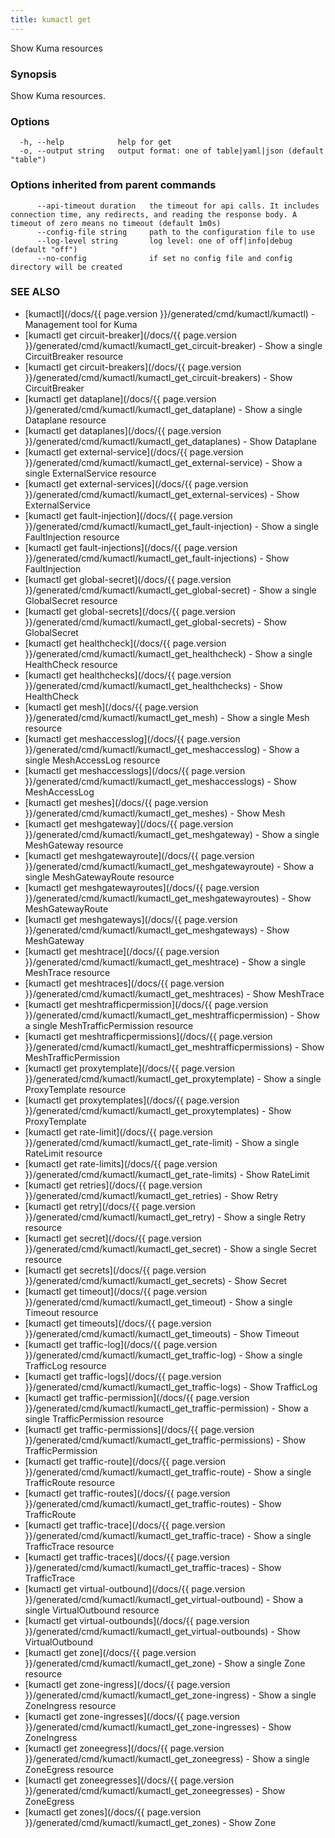 ```yaml
---
title: kumactl get
---
```


Show Kuma resources

### Synopsis

Show Kuma resources.

### Options

```
  -h, --help            help for get
  -o, --output string   output format: one of table|yaml|json (default "table")
```

### Options inherited from parent commands

```
      --api-timeout duration   the timeout for api calls. It includes connection time, any redirects, and reading the response body. A timeout of zero means no timeout (default 1m0s)
      --config-file string     path to the configuration file to use
      --log-level string       log level: one of off|info|debug (default "off")
      --no-config              if set no config file and config directory will be created
```

### SEE ALSO

* [kumactl](/docs/{{ page.version }}/generated/cmd/kumactl/kumactl)	 - Management tool for Kuma
* [kumactl get circuit-breaker](/docs/{{ page.version }}/generated/cmd/kumactl/kumactl_get_circuit-breaker)	 - Show a single CircuitBreaker resource
* [kumactl get circuit-breakers](/docs/{{ page.version }}/generated/cmd/kumactl/kumactl_get_circuit-breakers)	 - Show CircuitBreaker
* [kumactl get dataplane](/docs/{{ page.version }}/generated/cmd/kumactl/kumactl_get_dataplane)	 - Show a single Dataplane resource
* [kumactl get dataplanes](/docs/{{ page.version }}/generated/cmd/kumactl/kumactl_get_dataplanes)	 - Show Dataplane
* [kumactl get external-service](/docs/{{ page.version }}/generated/cmd/kumactl/kumactl_get_external-service)	 - Show a single ExternalService resource
* [kumactl get external-services](/docs/{{ page.version }}/generated/cmd/kumactl/kumactl_get_external-services)	 - Show ExternalService
* [kumactl get fault-injection](/docs/{{ page.version }}/generated/cmd/kumactl/kumactl_get_fault-injection)	 - Show a single FaultInjection resource
* [kumactl get fault-injections](/docs/{{ page.version }}/generated/cmd/kumactl/kumactl_get_fault-injections)	 - Show FaultInjection
* [kumactl get global-secret](/docs/{{ page.version }}/generated/cmd/kumactl/kumactl_get_global-secret)	 - Show a single GlobalSecret resource
* [kumactl get global-secrets](/docs/{{ page.version }}/generated/cmd/kumactl/kumactl_get_global-secrets)	 - Show GlobalSecret
* [kumactl get healthcheck](/docs/{{ page.version }}/generated/cmd/kumactl/kumactl_get_healthcheck)	 - Show a single HealthCheck resource
* [kumactl get healthchecks](/docs/{{ page.version }}/generated/cmd/kumactl/kumactl_get_healthchecks)	 - Show HealthCheck
* [kumactl get mesh](/docs/{{ page.version }}/generated/cmd/kumactl/kumactl_get_mesh)	 - Show a single Mesh resource
* [kumactl get meshaccesslog](/docs/{{ page.version }}/generated/cmd/kumactl/kumactl_get_meshaccesslog)	 - Show a single MeshAccessLog resource
* [kumactl get meshaccesslogs](/docs/{{ page.version }}/generated/cmd/kumactl/kumactl_get_meshaccesslogs)	 - Show MeshAccessLog
* [kumactl get meshes](/docs/{{ page.version }}/generated/cmd/kumactl/kumactl_get_meshes)	 - Show Mesh
* [kumactl get meshgateway](/docs/{{ page.version }}/generated/cmd/kumactl/kumactl_get_meshgateway)	 - Show a single MeshGateway resource
* [kumactl get meshgatewayroute](/docs/{{ page.version }}/generated/cmd/kumactl/kumactl_get_meshgatewayroute)	 - Show a single MeshGatewayRoute resource
* [kumactl get meshgatewayroutes](/docs/{{ page.version }}/generated/cmd/kumactl/kumactl_get_meshgatewayroutes)	 - Show MeshGatewayRoute
* [kumactl get meshgateways](/docs/{{ page.version }}/generated/cmd/kumactl/kumactl_get_meshgateways)	 - Show MeshGateway
* [kumactl get meshtrace](/docs/{{ page.version }}/generated/cmd/kumactl/kumactl_get_meshtrace)	 - Show a single MeshTrace resource
* [kumactl get meshtraces](/docs/{{ page.version }}/generated/cmd/kumactl/kumactl_get_meshtraces)	 - Show MeshTrace
* [kumactl get meshtrafficpermission](/docs/{{ page.version }}/generated/cmd/kumactl/kumactl_get_meshtrafficpermission)	 - Show a single MeshTrafficPermission resource
* [kumactl get meshtrafficpermissions](/docs/{{ page.version }}/generated/cmd/kumactl/kumactl_get_meshtrafficpermissions)	 - Show MeshTrafficPermission
* [kumactl get proxytemplate](/docs/{{ page.version }}/generated/cmd/kumactl/kumactl_get_proxytemplate)	 - Show a single ProxyTemplate resource
* [kumactl get proxytemplates](/docs/{{ page.version }}/generated/cmd/kumactl/kumactl_get_proxytemplates)	 - Show ProxyTemplate
* [kumactl get rate-limit](/docs/{{ page.version }}/generated/cmd/kumactl/kumactl_get_rate-limit)	 - Show a single RateLimit resource
* [kumactl get rate-limits](/docs/{{ page.version }}/generated/cmd/kumactl/kumactl_get_rate-limits)	 - Show RateLimit
* [kumactl get retries](/docs/{{ page.version }}/generated/cmd/kumactl/kumactl_get_retries)	 - Show Retry
* [kumactl get retry](/docs/{{ page.version }}/generated/cmd/kumactl/kumactl_get_retry)	 - Show a single Retry resource
* [kumactl get secret](/docs/{{ page.version }}/generated/cmd/kumactl/kumactl_get_secret)	 - Show a single Secret resource
* [kumactl get secrets](/docs/{{ page.version }}/generated/cmd/kumactl/kumactl_get_secrets)	 - Show Secret
* [kumactl get timeout](/docs/{{ page.version }}/generated/cmd/kumactl/kumactl_get_timeout)	 - Show a single Timeout resource
* [kumactl get timeouts](/docs/{{ page.version }}/generated/cmd/kumactl/kumactl_get_timeouts)	 - Show Timeout
* [kumactl get traffic-log](/docs/{{ page.version }}/generated/cmd/kumactl/kumactl_get_traffic-log)	 - Show a single TrafficLog resource
* [kumactl get traffic-logs](/docs/{{ page.version }}/generated/cmd/kumactl/kumactl_get_traffic-logs)	 - Show TrafficLog
* [kumactl get traffic-permission](/docs/{{ page.version }}/generated/cmd/kumactl/kumactl_get_traffic-permission)	 - Show a single TrafficPermission resource
* [kumactl get traffic-permissions](/docs/{{ page.version }}/generated/cmd/kumactl/kumactl_get_traffic-permissions)	 - Show TrafficPermission
* [kumactl get traffic-route](/docs/{{ page.version }}/generated/cmd/kumactl/kumactl_get_traffic-route)	 - Show a single TrafficRoute resource
* [kumactl get traffic-routes](/docs/{{ page.version }}/generated/cmd/kumactl/kumactl_get_traffic-routes)	 - Show TrafficRoute
* [kumactl get traffic-trace](/docs/{{ page.version }}/generated/cmd/kumactl/kumactl_get_traffic-trace)	 - Show a single TrafficTrace resource
* [kumactl get traffic-traces](/docs/{{ page.version }}/generated/cmd/kumactl/kumactl_get_traffic-traces)	 - Show TrafficTrace
* [kumactl get virtual-outbound](/docs/{{ page.version }}/generated/cmd/kumactl/kumactl_get_virtual-outbound)	 - Show a single VirtualOutbound resource
* [kumactl get virtual-outbounds](/docs/{{ page.version }}/generated/cmd/kumactl/kumactl_get_virtual-outbounds)	 - Show VirtualOutbound
* [kumactl get zone](/docs/{{ page.version }}/generated/cmd/kumactl/kumactl_get_zone)	 - Show a single Zone resource
* [kumactl get zone-ingress](/docs/{{ page.version }}/generated/cmd/kumactl/kumactl_get_zone-ingress)	 - Show a single ZoneIngress resource
* [kumactl get zone-ingresses](/docs/{{ page.version }}/generated/cmd/kumactl/kumactl_get_zone-ingresses)	 - Show ZoneIngress
* [kumactl get zoneegress](/docs/{{ page.version }}/generated/cmd/kumactl/kumactl_get_zoneegress)	 - Show a single ZoneEgress resource
* [kumactl get zoneegresses](/docs/{{ page.version }}/generated/cmd/kumactl/kumactl_get_zoneegresses)	 - Show ZoneEgress
* [kumactl get zones](/docs/{{ page.version }}/generated/cmd/kumactl/kumactl_get_zones)	 - Show Zone

